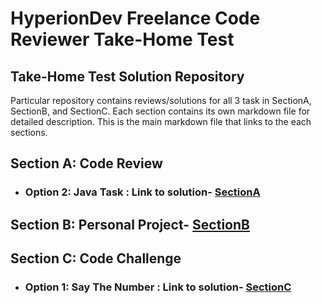 # HyperionDev Freelance Code Reviewer Take-Home Test


## Take-Home Test Solution Repository
Particular repository contains reviews/solutions for all 3 task in SectionA, SectionB, and SectionC.
Each section contains its own markdown file for detailed description. This is the main markdown file that links to the each sections.



## Section A: Code Review 

- ### Option 2: Java Task : Link to solution- [SectionA](SectionA/README.md)

## Section B: Personal Project- [SectionB](SectionB/README.md)

## Section C: Code Challenge
- ### Option 1: Say The Number : Link to solution- [SectionC](SectionC/README.md)


